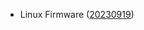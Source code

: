 - Linux Firmware ([20230919](https://git.kernel.org/pub/scm/linux/kernel/git/firmware/linux-firmware.git/tag/?h=20230919))
